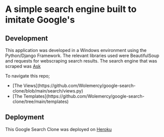# A simple search engine built to imitate Google's

## Development
This application was developed in a Windows environment using the Python/Django Framework. The relevant libraries used were BeautifulSoup and requests for webscraping search results. The search engine that was scraped was [Ask](https://ask.com/)

To navigate this repo;

<ul>
  <li>[The Views](https://github.com/Wolemercy/google-search-clone/blob/main/search/views.py)</li>
  <li>[The Templates](https://github.com/Wolemercy/google-search-clone/tree/main/templates)</li>
</ul>

## Deployment
This Google Search Clone was deployed on [Heroku](https://gglsearchclone.herokuapp.com/)
